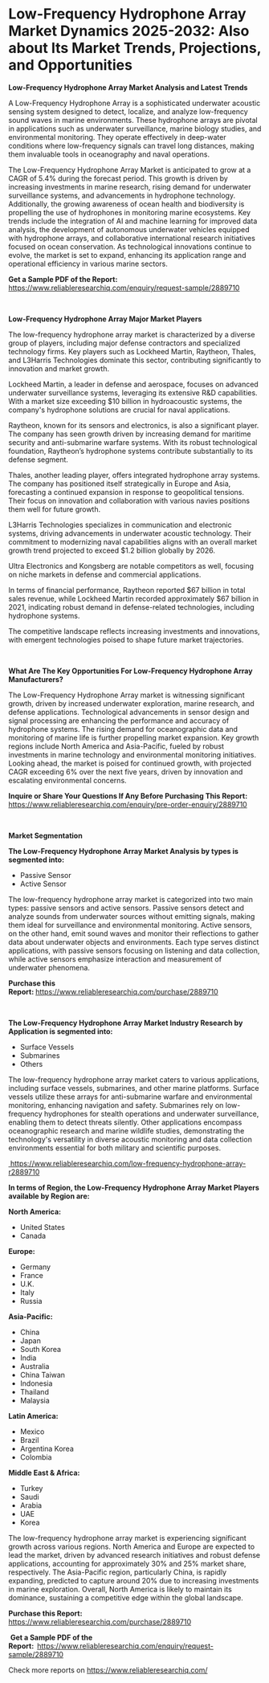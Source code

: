 <p><h1>Low-Frequency Hydrophone Array Market Dynamics 2025-2032: Also about Its Market Trends, Projections, and Opportunities</h1></p><p><strong>Low-Frequency Hydrophone Array Market Analysis and Latest Trends</strong></p>
<p><p>A Low-Frequency Hydrophone Array is a sophisticated underwater acoustic sensing system designed to detect, localize, and analyze low-frequency sound waves in marine environments. These hydrophone arrays are pivotal in applications such as underwater surveillance, marine biology studies, and environmental monitoring. They operate effectively in deep-water conditions where low-frequency signals can travel long distances, making them invaluable tools in oceanography and naval operations.</p><p>The Low-Frequency Hydrophone Array Market is anticipated to grow at a CAGR of 5.4% during the forecast period. This growth is driven by increasing investments in marine research, rising demand for underwater surveillance systems, and advancements in hydrophone technology. Additionally, the growing awareness of ocean health and biodiversity is propelling the use of hydrophones in monitoring marine ecosystems. Key trends include the integration of AI and machine learning for improved data analysis, the development of autonomous underwater vehicles equipped with hydrophone arrays, and collaborative international research initiatives focused on ocean conservation. As technological innovations continue to evolve, the market is set to expand, enhancing its application range and operational efficiency in various marine sectors.</p></p>
<p><strong>Get a Sample PDF of the Report:&nbsp;</strong> <a href="https://www.reliableresearchiq.com/enquiry/request-sample/2889710?utm_campaign=3349&utm_medium=2&utm_source=Github&utm_content=ia&utm_term=14032025&utm_id=low-frequency-hydrophone-array">https://www.reliableresearchiq.com/enquiry/request-sample/2889710</a></p>
<p>&nbsp;</p>
<p><strong>Low-Frequency Hydrophone Array Major Market Players</strong></p>
<p><p>The low-frequency hydrophone array market is characterized by a diverse group of players, including major defense contractors and specialized technology firms. Key players such as Lockheed Martin, Raytheon, Thales, and L3Harris Technologies dominate this sector, contributing significantly to innovation and market growth. </p><p>Lockheed Martin, a leader in defense and aerospace, focuses on advanced underwater surveillance systems, leveraging its extensive R&D capabilities. With a market size exceeding $10 billion in hydroacoustic systems, the company's hydrophone solutions are crucial for naval applications. </p><p>Raytheon, known for its sensors and electronics, is also a significant player. The company has seen growth driven by increasing demand for maritime security and anti-submarine warfare systems. With its robust technological foundation, Raytheon’s hydrophone systems contribute substantially to its defense segment.</p><p>Thales, another leading player, offers integrated hydrophone array systems. The company has positioned itself strategically in Europe and Asia, forecasting a continued expansion in response to geopolitical tensions. Their focus on innovation and collaboration with various navies positions them well for future growth.</p><p>L3Harris Technologies specializes in communication and electronic systems, driving advancements in underwater acoustic technology. Their commitment to modernizing naval capabilities aligns with an overall market growth trend projected to exceed $1.2 billion globally by 2026.</p><p>Ultra Electronics and Kongsberg are notable competitors as well, focusing on niche markets in defense and commercial applications. </p><p>In terms of financial performance, Raytheon reported $67 billion in total sales revenue, while Lockheed Martin recorded approximately $67 billion in 2021, indicating robust demand in defense-related technologies, including hydrophone systems. </p><p>The competitive landscape reflects increasing investments and innovations, with emergent technologies poised to shape future market trajectories.</p></p>
<p>&nbsp;</p>
<p><strong>What Are The Key Opportunities For Low-Frequency Hydrophone Array Manufacturers?</strong></p>
<p><p>The Low-Frequency Hydrophone Array market is witnessing significant growth, driven by increased underwater exploration, marine research, and defense applications. Technological advancements in sensor design and signal processing are enhancing the performance and accuracy of hydrophone systems. The rising demand for oceanographic data and monitoring of marine life is further propelling market expansion. Key growth regions include North America and Asia-Pacific, fueled by robust investments in marine technology and environmental monitoring initiatives. Looking ahead, the market is poised for continued growth, with projected CAGR exceeding 6% over the next five years, driven by innovation and escalating environmental concerns.</p></p>
<p><strong>Inquire or Share Your Questions If Any Before Purchasing This Report:</strong> <a href="https://www.reliableresearchiq.com/enquiry/pre-order-enquiry/2889710?utm_campaign=3349&utm_medium=2&utm_source=Github&utm_content=ia&utm_term=14032025&utm_id=low-frequency-hydrophone-array">https://www.reliableresearchiq.com/enquiry/pre-order-enquiry/2889710</a></p>
<p>&nbsp;</p>
<p><strong>Market Segmentation</strong></p>
<p><strong>The Low-Frequency Hydrophone Array Market Analysis by types is segmented into:</strong></p>
<p><ul><li> Passive Sensor</li><li>Active Sensor </li></ul></p>
<p><p>The low-frequency hydrophone array market is categorized into two main types: passive sensors and active sensors. Passive sensors detect and analyze sounds from underwater sources without emitting signals, making them ideal for surveillance and environmental monitoring. Active sensors, on the other hand, emit sound waves and monitor their reflections to gather data about underwater objects and environments. Each type serves distinct applications, with passive sensors focusing on listening and data collection, while active sensors emphasize interaction and measurement of underwater phenomena.</p></p>
<p><strong>Purchase this Report:&nbsp;</strong><a href="https://www.reliableresearchiq.com/purchase/2889710?utm_campaign=3349&utm_medium=2&utm_source=Github&utm_content=ia&utm_term=14032025&utm_id=low-frequency-hydrophone-array">https://www.reliableresearchiq.com/purchase/2889710</a></p>
<p>&nbsp;</p>
<p><strong>The Low-Frequency Hydrophone Array Market Industry Research by Application is segmented into:</strong></p>
<p><ul><li> Surface Vessels</li><li>Submarines</li><li>Others </li></ul></p>
<p><p>The low-frequency hydrophone array market caters to various applications, including surface vessels, submarines, and other marine platforms. Surface vessels utilize these arrays for anti-submarine warfare and environmental monitoring, enhancing navigation and safety. Submarines rely on low-frequency hydrophones for stealth operations and underwater surveillance, enabling them to detect threats silently. Other applications encompass oceanographic research and marine wildlife studies, demonstrating the technology's versatility in diverse acoustic monitoring and data collection environments essential for both military and scientific purposes.</p></p>
<p><a href="https://www.reliableresearchiq.com/low-frequency-hydrophone-array-r2889710?utm_campaign=3349&utm_medium=2&utm_source=Github&utm_content=ia&utm_term=14032025&utm_id=low-frequency-hydrophone-array">&nbsp;https://www.reliableresearchiq.com/low-frequency-hydrophone-array-r2889710</a></p>
<p><strong>In terms of Region, the Low-Frequency Hydrophone Array Market Players available by Region are:</strong></p>
<p>
    <p> <strong> North America: </strong>
        <ul>
            <li>United States</li>
            <li>Canada</li>
        </ul>
        </p> 
    <p> <strong> Europe: </strong>
        <ul>
            <li>Germany</li>
            <li>France</li>
            <li>U.K.</li>
            <li>Italy</li>
            <li>Russia</li>
        </ul>
        </p> 
    <p> <strong> Asia-Pacific: </strong>
        <ul>
            <li>China</li>
            <li>Japan</li>
            <li>South Korea</li>
            <li>India</li>
            <li>Australia</li>
            <li>China Taiwan</li>
            <li>Indonesia</li>
            <li>Thailand</li>
            <li>Malaysia</li>
        </ul>
        </p> 
    <p> <strong> Latin America: </strong>
        <ul>
            <li>Mexico</li>
            <li>Brazil</li>
            <li>Argentina Korea</li>
            <li>Colombia</li>
        </ul>
        </p> 
    <p> <strong> Middle East & Africa: </strong>
        <ul>
            <li>Turkey</li>
            <li>Saudi</li>
            <li>Arabia</li>
            <li>UAE</li>
            <li>Korea</li>
        </ul>
    </p>
    </p>
<p><p>The low-frequency hydrophone array market is experiencing significant growth across various regions. North America and Europe are expected to lead the market, driven by advanced research initiatives and robust defense applications, accounting for approximately 30% and 25% market share, respectively. The Asia-Pacific region, particularly China, is rapidly expanding, predicted to capture around 20% due to increasing investments in marine exploration. Overall, North America is likely to maintain its dominance, sustaining a competitive edge within the global landscape.</p></p>
<p><strong>Purchase this Report: </strong><a href="https://www.reliableresearchiq.com/purchase/2889710?utm_campaign=3349&utm_medium=2&utm_source=Github&utm_content=ia&utm_term=14032025&utm_id=low-frequency-hydrophone-array">https://www.reliableresearchiq.com/purchase/2889710</a></p>
<p>&nbsp;<strong>Get a Sample PDF of the Report:&nbsp;&nbsp;</strong><a href="https://www.reliableresearchiq.com/enquiry/request-sample/2889710?utm_campaign=3349&utm_medium=2&utm_source=Github&utm_content=ia&utm_term=14032025&utm_id=low-frequency-hydrophone-array">https://www.reliableresearchiq.com/enquiry/request-sample/2889710</a></p>
<p><strong></strong></p>
<p>Check more reports on <a href="https://www.reliableresearchiq.com/?utm_campaign=3349&utm_medium=2&utm_source=Github&utm_content=ia&utm_term=14032025&utm_id=low-frequency-hydrophone-array">https://www.reliableresearchiq.com/</a></p>